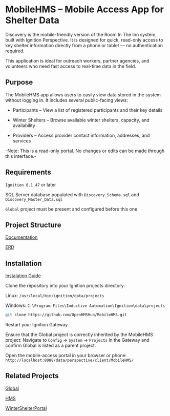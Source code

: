 # MobileHMS – Mobile Access App for Shelter Data
Discovery is the mobile-friendly version of the Room In The Inn system, built with Ignition Perspective.
It is designed for quick, read-only access to key shelter information directly from a phone or tablet — no authentication required.

This application is ideal for outreach workers, partner agencies, and volunteers who need fast access to real-time data in the field.

## Purpose
The MobileHMS app allows users to easily view data stored in the system without logging in. It includes several public-facing views:

* Participants – View a list of registered participants and their key details

* Winter Shelters – Browse available winter shelters, capacity, and availability

* Providers – Access provider contact information, addresses, and services

-Note: This is a read-only portal. No changes or edits can be made through this interface.-

## Requirements
`Ignition 8.1.47` or later

SQL Server database populated with `Discovery_Schema.sql` and `Discovery_Master_Data.sql`

`Global` project must be present and configured before this one

## Project Structure
[Documentation](https://github.com/OpenHMSHub/Documentation/wiki/MobileHMS)

[ERD](https://github.com/OpenHMSHub/Documentation/wiki/Entity-Relationship-Diagrams)

## Installation
[Instalation Guide](https://github.com/OpenHMSHub/Documentation/wiki/Instalation-Guide)

Clone the repository into your Ignition projects directory:

Linux:
`/usr/local/bin/ignition/data/projects`

Windows:
`C:\Program Files\Inductive Automation\Ignition\data\projects`

```bash
git clone https://github.com/OpenHMSHub/MobileHMS.git
```
Restart your Ignition Gateway.

Ensure that the Global project is correctly inherited by the MobileHMS project:
Navigate to `Config` → `System` → `Projects` in the Gateway and confirm Global is listed as a parent project.

Open the mobile-access portal in your browser or phone:
`http://localhost:8088/data/perspective/client/MobileHMS/`

## Related Projects
[Global](https://github.com/OpenHMSHub/Global)

[HMS](https://github.com/OpenHMSHub/HMS)

[WinterShelterPortal](https://github.com/OpenHMSHub/WinterShelterPortal)
